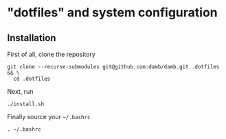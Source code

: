 # "dotfiles" and system configuration

## Installation

First of all, clone the repository

```
git clone --recurse-submodules git@github.com:damb/damb.git .dotfiles && \
  cd .dotfiles
```

Next, run

```
./install.sh
```

Finally source your `~/.bashrc`

```
. ~/.bashrc
```
